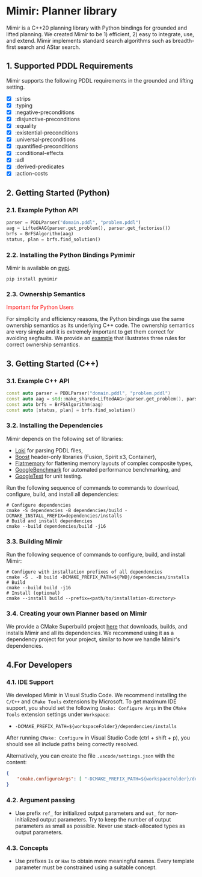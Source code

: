 # Mimir: Planner library

Mimir is a C++20 planning library with Python bindings for grounded and lifted planning. We created Mimir to be 1) efficient, 2) easy to integrate, use, and extend. Mimir implements standard search algorithms such as breadth-first search and AStar search.

## 1. Supported PDDL Requirements

Mimir supports the following PDDL requirements in the grounded and lifting setting.

- [x] :strips
- [x] :typing
- [x] :negative-preconditions
- [x] :disjunctive-preconditions
- [x] :equality
- [x] :existential-preconditions
- [x] :universal-preconditions
- [x] :quantified-preconditions
- [x] :conditional-effects
- [x] :adl
- [x] :derived-predicates
- [x] :action-costs

## 2. Getting Started (Python)

### 2.1. Example Python API

```python
parser = PDDLParser("domain.pddl", "problem.pddl")
aag = LiftedAAG(parser.get_problem(), parser.get_factories())
brfs = BrFSAlgorithm(aag)
status, plan = brfs.find_solution()
```

### 2.2. Installing the Python Bindings Pymimir

Mimir is available on [pypi](https://pypi.org/project/pymimir/).

```console
pip install pymimir
```

### 2.3. Ownership Semantics

<span style="color: red;">Important for Python Users</span>

For simplicity and efficiency reasons, the Python bindings use the same ownership semantics as its underlying C++ code.
The ownership semantics are very simple and it is extremely important to get them correct for avoiding segfaults.
We provide an [example](https://github.com/simon-stahlberg/mimir/tree/dynamic/python/examples/ownership_semantics.py) that illustrates three rules for correct ownership semantics.

## 3. Getting Started (C++)

### 3.1. Example C++ API

```cpp
const auto parser = PDDLParser("domain.pddl", "problem.pddl")
const auto aag = std::make_shared<LiftedAAG>(parser.get_problem(), parser.get_factories())
const auto brfs = BrFSAlgorithm(aag)
const auto [status, plan] = brfs.find_solution()
```

### 3.2. Installing the Dependencies

Mimir depends on the following set of libraries:

- [Loki](https://github.com/drexlerd/Loki) for parsing PDDL files,
- [Boost](https://www.boost.org/) header-only libraries (Fusion, Spirit x3, Container),
- [Flatmemory](https://github.com/drexlerd/flatmemory) for flattening memory layouts of complex composite types,
- [GoogleBenchmark](https://github.com/google/benchmark) for automated performance benchmarking, and
- [GoogleTest](https://github.com/google/googletest) for unit testing.

Run the following sequence of commands to commands to download, configure, build, and install all dependencies:

```console
# Configure dependencies
cmake -S dependencies -B dependencies/build -DCMAKE_INSTALL_PREFIX=dependencies/installs
# Build and install dependencies
cmake --build dependencies/build -j16
```

### 3.3. Building Mimir

Run the following sequence of commands to configure, build, and install Mimir:

```console
# Configure with installation prefixes of all dependencies
cmake -S . -B build -DCMAKE_PREFIX_PATH=${PWD}/dependencies/installs
# Build
cmake --build build -j16
# Install (optional)
cmake --install build --prefix=<path/to/installation-directory>
```

### 3.4. Creating your own Planner based on Mimir

We provide a CMake Superbuild project [here](https://github.com/simon-stahlberg/mimir/tree/dynamic/tests/integration) that downloads, builds, and installs Mimir and all its dependencies. We recommend using it as a dependency project for your project, similar to how we handle Mimir's dependencies.

## 4.For Developers

### 4.1. IDE Support

We developed Mimir in Visual Studio Code. We recommend installing the `C/C++` and `CMake Tools` extensions by Microsoft. To get maximum IDE support, you should set the following `Cmake: Configure Args` in the `CMake Tools` extension settings under `Workspace`:

- `-DCMAKE_PREFIX_PATH=${workspaceFolder}/dependencies/installs`

After running `CMake: Configure` in Visual Studio Code (ctrl + shift + p), you should see all include paths being correctly resolved.

Alternatively, you can create the file `.vscode/settings.json` with the content:

```json
{
    "cmake.configureArgs": [ "-DCMAKE_PREFIX_PATH=${workspaceFolder}/dependencies/installs" ]
}
```

### 4.2. Argument passing

- Use prefix `ref_` for initialized output parameters and `out_` for non-initialized output parameters. Try to keep the number of output parameters as small as possible. Never use stack-allocated types as output parameters.

### 4.3. Concepts

- Use prefixes `Is` or `Has` to obtain more meaningful names. Every template parameter must be constrained using a suitable concept.
